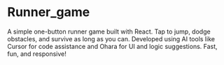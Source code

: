 # Runner_game
A simple one-button runner game built with React. Tap to jump, dodge obstacles, and survive as long as you can. Developed using AI tools like Cursor for code assistance and Ohara for UI and logic suggestions. Fast, fun, and responsive!
